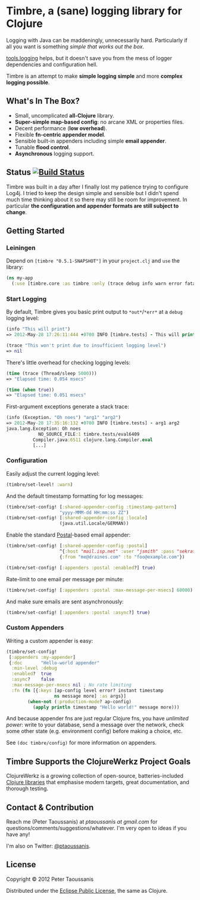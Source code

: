 # Timbre, a (sane) logging library for Clojure

Logging with Java can be maddeningly, unnecessarily hard. Particularly if all you want is something *simple that works out the box*.

[tools.logging](https://github.com/clojure/tools.logging) helps, but it doesn't save you from the mess of logger dependencies and configuration hell.

Timbre is an attempt to make **simple logging simple** and more **complex logging possible**.

## What's In The Box?
 * Small, uncomplicated **all-Clojure** library.
 * **Super-simple map-based config**: no arcane XML or properties files.
 * Decent performance (**low overhead**).
 * Flexible **fn-centric appender model**.
 * Sensible built-in appenders including simple **email appender**.
 * Tunable **flood control**.
 * **Asynchronous** logging support.

## Status [![Build Status](https://secure.travis-ci.org/ptaoussanis/timbre.png)](http://travis-ci.org/ptaoussanis/timbre)

Timbre was built in a day after I finally lost my patience trying to configure Log4j. I tried to keep the design simple and sensible but I didn't spend much time thinking about it so there may still be room for improvement. In particular **the configuration and appender formats are still subject to change**.

## Getting Started

### Leiningen

Depend on `[timbre "0.5.1-SNAPSHOT"]` in your `project.clj` and `use` the library:

```clojure
(ns my-app
  (:use [timbre.core :as timbre :only (trace debug info warn error fatal spy)])
```

### Start Logging

By default, Timbre gives you basic print output to `*out*`/`*err*` at a `debug` logging level:

```clojure
(info "This will print")
=> 2012-May-28 17:26:11:444 +0700 INFO [timbre.tests] - This will print

(trace "This won't print due to insufficient logging level")
=> nil
```

There's little overhead for checking logging levels:

```clojure
(time (trace (Thread/sleep 5000)))
=> "Elapsed time: 0.054 msecs"

(time (when true))
=> "Elapsed time: 0.051 msecs"
```

First-argument exceptions generate a stack trace:

```clojure
(info (Exception. "Oh noes") "arg1" "arg2")
=> 2012-May-28 17:35:16:132 +0700 INFO [timbre.tests] - arg1 arg2
java.lang.Exception: Oh noes
            NO_SOURCE_FILE:1 timbre.tests/eval6409
          Compiler.java:6511 clojure.lang.Compiler.eval
          [...]
```

### Configuration

Easily adjust the current logging level:

```clojure
(timbre/set-level! :warn)
```

And the default timestamp formatting for log messages:

```clojure
(timbre/set-config! [:shared-appender-config :timestamp-pattern]
                    "yyyy-MMM-dd HH:mm:ss ZZ")
(timbre/set-config! [:shared-appender-config :locale]
                    (java.util.Locale/GERMAN))
```

Enable the standard [Postal](https://github.com/drewr/postal)-based email appender:

```clojure
(timbre/set-config! [:shared-appender-config :postal]
                    ^{:host "mail.isp.net" :user "jsmith" :pass "sekrat!!1"}
                    {:from "me@draines.com" :to "foo@example.com"})

(timbre/set-config! [:appenders :postal :enabled?] true)
```

Rate-limit to one email per message per minute:

```clojure
(timbre/set-config! [:appenders :postal :max-message-per-msecs] 60000)
```

And make sure emails are sent asynchronously:

```clojure
(timbre/set-config! [:appenders :postal :async?] true)
```

### Custom Appenders

Writing a custom appender is easy:

```clojure
(timbre/set-config!
 [:appenders :my-appender]
 {:doc       "Hello-world appender"
  :min-level :debug
  :enabled?  true
  :async?    false
  :max-message-per-msecs nil ; No rate limiting
  :fn (fn [{:keys [ap-config level error? instant timestamp
                  ns message more] :as args}]
        (when-not (:production-mode? ap-config)
          (apply println timestamp "Hello world!" message more)))
```

And because appender fns are just regular Clojure fns, you have *unlimited power*: write to your database, send a message over the network, check some other state (e.g. environment config) before making a choice, etc.

See `(doc timbre/config)` for more information on appenders.

## Timbre Supports the ClojureWerkz Project Goals

ClojureWerkz is a growing collection of open-source, batteries-included [Clojure libraries](http://clojurewerkz.org/) that emphasise modern targets, great documentation, and thorough testing.

## Contact & Contribution

Reach me (Peter Taoussanis) at *ptaoussanis at gmail.com* for questions/comments/suggestions/whatever. I'm very open to ideas if you have any!

I'm also on Twitter: [@ptaoussanis](https://twitter.com/#!/ptaoussanis).

## License

Copyright &copy; 2012 Peter Taoussanis

Distributed under the [Eclipse Public License](http://www.eclipse.org/legal/epl-v10.html), the same as Clojure.

